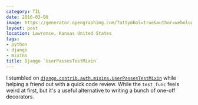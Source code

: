 ```yaml
---
category: TIL
date: 2016-03-08
image: https://generator.opengraphimg.com/?atSymbol=true&author=webology&authorSize=text-2xl&style=modern&tags=python%2Cdjango%2Cmixins&title=Django+%60UserPassesTestMixin%60
layout: post
location: Lawrence, Kansas United States
tags:
- python
- django
- mixins
title: Django `UserPassesTestMixin`
---
```


I stumbled on [`django.contrib.auth.mixins.UserPassesTestMixin`](https://docs.djangoproject.com/en/1.9/topics/auth/default/#django.contrib.auth.mixins.UserPassesTestMixin) while helping a friend out with a quick code review. While the `test_func` feels weird at first, but it's a useful alternative to writing a bunch of one-off decorators.
